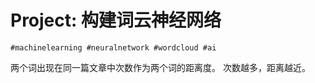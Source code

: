 # Project: 构建词云神经网络

`#machinelearning #neuralnetwork #wordcloud #ai`

两个词出现在同一篇文章中次数作为两个词的距离度。
次数越多，距离越近。

